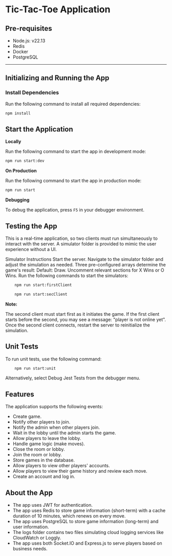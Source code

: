 # Tic-Tac-Toe Application

## Pre-requisites
- Node.js: v22.13
- Redis
- Docker
- PostgreSQL

---

## Initializing and Running the App

### Install Dependencies
Run the following command to install all required dependencies:
```bash
npm install
```

## **Start the Application**

**Locally**

Run the following command to start the app in development mode:

```bash
npm run start:dev
```

**On Production**

Run the following command to start the app in production mode:

```bash
npm run start
```

**Debugging**

To debug the application, press `F5` in your debugger environment.


## **Testing the App**
This is a real-time application, so two clients must run simultaneously to interact with the server. A simulator folder is provided to mimic the user experience without a UI.

Simulator Instructions
Start the server.
Navigate to the simulator folder and adjust the simulation as needed. Three pre-configured arrays determine the game's result:
Default: Draw.
Uncomment relevant sections for X Wins or O Wins.
Run the following commands to start the simulators:

```bash
    npm run start:firstClient
```

```bash
    npm run start:secClient
```

**Note:**

The second client must start first as it initiates the game.
If the first client starts before the second, you may see a message: "player is not online yet". Once the second client connects, restart the server to reinitialize the simulation.

## **Unit Tests**
To run unit tests, use the following command:

```bash
    npm run start:unit
```
Alternatively, select Debug Jest Tests from the debugger menu.


## **Features**

The application supports the following events:

- Create game.
- Notify other players to join.
- Notify the admin when other players join.
- Wait in the lobby until the admin starts the game.
- Allow players to leave the lobby.
- Handle game logic (make moves).
- Close the room or lobby.
- Join the room or lobby.
- Store games in the database.
- Allow players to view other players' accounts.
- Allow players to view their game history and review each move.
- Create an account and log in.

## **About the App**

- The app uses JWT for authentication.
- The app uses Redis to store game information (short-term) with a cache duration of 10 minutes, which renews on every move.
- The app uses PostgreSQL to store game information (long-term) and user information.
- The logs folder contains two files simulating cloud logging services like CloudWatch or Loggly.
- The app uses both Socket.IO and Express.js to serve players based on business needs.


